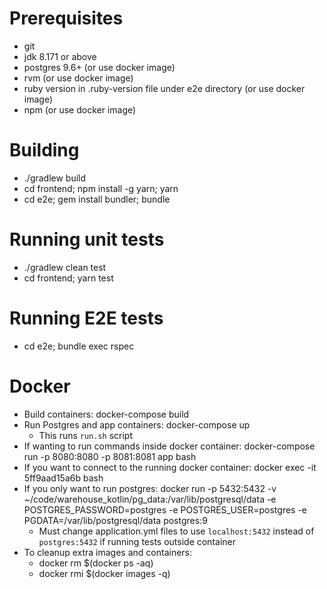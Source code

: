 # Prerequisites
 * git
 * jdk 8.171 or above
 * postgres 9.6+ (or use docker image)
 * rvm (or use docker image)
 * ruby version in .ruby-version file under e2e directory (or use docker image)
 * npm (or use docker image)
 
# Building
 * ./gradlew build
 * cd frontend; npm install -g yarn; yarn
 * cd e2e; gem install bundler; bundle
 
# Running unit tests
 * ./gradlew clean test
 * cd frontend; yarn test
 
# Running E2E tests
 * cd e2e; bundle exec rspec
 
# Docker
 * Build containers: docker-compose build
 * Run Postgres and app containers: docker-compose up
   - This runs `run.sh` script
 * If wanting to run commands inside docker container: docker-compose run -p 8080:8080 -p 8081:8081 app bash 
 * If you want to connect to the running docker container: docker exec -it 5ff9aad15a6b bash
 * If you only want to run postgres: docker run -p 5432:5432 -v ~/code/warehouse_kotlin/pg_data:/var/lib/postgresql/data -e POSTGRES_PASSWORD=postgres -e POSTGRES_USER=postgres -e PGDATA=/var/lib/postgresql/data postgres:9
   - Must change application.yml files to use `localhost:5432` instead of `postgres:5432` if running tests outside container
 * To cleanup extra images and containers:
   - docker rm $(docker ps -aq)
   - docker rmi $(docker images -q)
